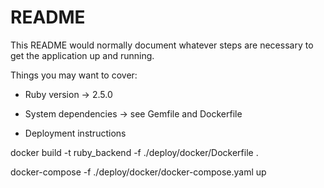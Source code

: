 # README

This README would normally document whatever steps are necessary to get the
application up and running.

Things you may want to cover:

* Ruby version -> 2.5.0

* System dependencies -> see Gemfile and Dockerfile

* Deployment instructions

docker build -t ruby_backend -f ./deploy/docker/Dockerfile .

docker-compose -f ./deploy/docker/docker-compose.yaml up